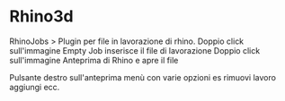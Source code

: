 # Rhino3d
RhinoJobs > Plugin per file in lavorazione di rhino.
Doppio click sull'immagine Empty Job inserisce il file di lavorazione 
Doppio click sull'immagine Anteprima di Rhino e apre il file

Pulsante destro sull'anteprima menù con varie opzioni es rimuovi lavoro aggiungi ecc.
